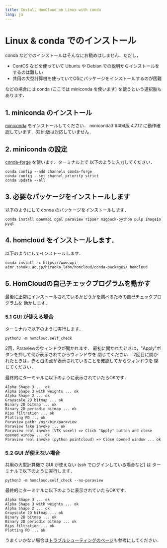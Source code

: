 ```yaml
---
title: Install HomCloud on Linux with conda
lang: ja
---
```


# Linux & conda でのインストール

conda などでのインストールはそんなにお勧めはしません．ただし，

* CentOS などを使っていて Ubuntu や Debian での説明からインストールをするのは難しい
* 共用の大型計算機を使っていてOSにパッケージをインストールするのが困難

などの場合には conda (ここでは miniconda を使います) を使うという選択肢もあります．

## 1. miniconda のインストール

[miniconda](https://docs.conda.io/en/latest/miniconda.html) をインストールしてください．
miniconda3 64bit版 4.7.12 に動作確認しています．32bit版は対応していません．

## 2. miniconda の設定
[conda-forge](https://conda-forge.org/) を使います．ターミナル上で
以下のように入力してください．

    conda config --add channels conda-forge
    conda config --set channel_priority strict
    conda update --all

## 3. 必要なパッケージをインストールします

以下のようにして conda のパッケージをインストールします．

    conda install openmpi cgal paraview ripser msgpack-python pulp imageio pyqt

## 4. homcloud をインストールします．

以下のようにしてインストールします．

    conda install -c https://www.wpi-aimr.tohoku.ac.jp/hiraoka_labo/homcloud/conda-packages/ homcloud

## 5. HomCloudの自己チェックプログラムを動かす

最後に正常にインストールされているかどうかを調べるための自己チェックプログラムを
動かします．

### 5.1 GUI が使える場合

ターミナルで以下のように実行します．

    python3 -m homcloud.self_check

2回，Paraviewのウィンドウが開かれます．
最初に開かれたときは，"Apply"ボタンを押して何か表示されてからウィンドウを
閉じてください．
2回目に開かれたときは，赤と白の点が表示されていることを確認してからウィンドウを
閉じてください．

最終的にターミナルに以下のように表示されていたらOKです．

    Alpha Shape 3 ... ok
    Alpha Shape 3 with weights ... ok
    Alpha Shape 2 ... ok
    Grayscale 2D bitmap ... ok
    Binary 2D bitmap ... ok
    Binary 2D periodic bitmap ... ok
    Rips filtration ... ok
    Plotting PD ... ok
    Paraview path: /usr/bin/paraview
    Paraview fake invoke ... ok
    Paraview real invoke (VTK voxel) => Click "Apply" button and close opened window ... ok
    Paraview real invoke (python pointcloud) => Close opened window ... ok

### 5.2 GUI が使えない場合

共用の大型計算機で GUI が使えない (ssh でログインしている場合など) は
ターミナルで以下のように実行します．

    python3 -m homcloud.self_check --no-paraview

最終的にターミナルに以下のように表示されていたらOKです．

    Alpha Shape 3 ... ok
    Alpha Shape 3 with weights ... ok
    Alpha Shape 2 ... ok
    Grayscale 2D bitmap ... ok
    Binary 2D bitmap ... ok
    Binary 2D periodic bitmap ... ok
    Rips filtration ... ok
    Plotting PD ... ok

うまくいかない場合は[トラブルシューティングのページ](/faq.html)も参考にしてください．
